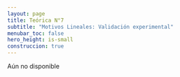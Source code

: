 ```yaml
---
layout: page
title: Teórica N°7
subtitle: "Motivos Lineales: Validación experimental"
menubar_toc: false
hero_height: is-small
construccion: true
---
```


Aún no disponible
<!--
{% if page.construccion %}
**Pagina en construccion**
{% else %}
#### Dr. Toby Gibson Talk
- Slides [[PDF]](https://drive.google.com/file/d/15inKT-kcVz22jr1BkHg442xHbNY97CuR/view?usp=sharing)
- Recording [[Parte I - MP4]](https://drive.google.com/file/d/1FK78uCa-bAgJnk8a27pWXZtj818W0qdX/view?usp=sharing)

#### Motivos Lineales en Patógenos
- Slides [[PDF]]()
- Recording [[Parte II - MP4]](https://drive.google.com/file/d/1jc1pZCBaK4GwfYkiEkQD_yF90Qol1izs/view?usp=sharing)

{% endif %}

-->